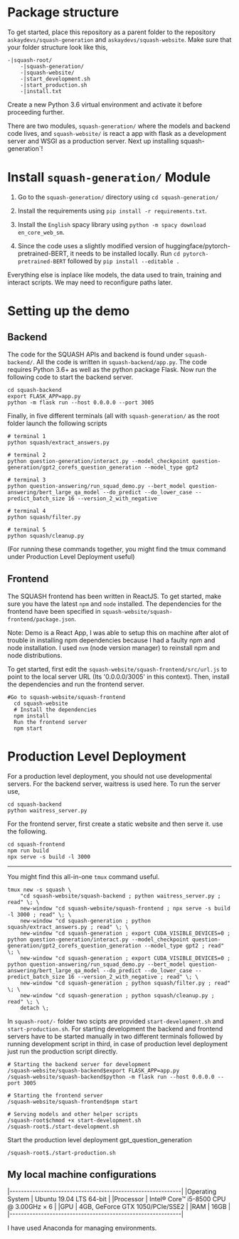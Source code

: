 # Package structure
To get started, place this repository as a parent folder to the repository
`askaydevs/squash-generation` and `askaydevs/squash-website`. Make sure that your
folder structure look like this,

```
-|squash-root/
    -|squash-generation/
    -|squash-website/
    -|start_development.sh
    -|start_production.sh
    -|install.txt
```

Create a new Python 3.6 virtual environment and activate it before proceeding further.

There are two modules, `squash-generation/` where the models and backend
code lives, and `squash-website/` is react a app with flask as a development
server and WSGI as a production server. Next up installing squash-generation`!

# Install `squash-generation/` Module

1. Go to the `squash-generation/` directory using `cd squash-generation/`

2. Install the requirements using `pip install -r requirements.txt`.

3. Install the `English` spacy library using `python -m spacy download en_core_web_sm`.

4. Since the code uses a slightly modified version of
   huggingface/pytorch-pretrained-BERT, it needs to be installed locally. Run
   `cd pytorch-pretrained-BERT` followed by `pip install --editable .`

Everything else is inplace like models, the data used to train, training and
interact scripts. We may need to reconfigure paths later.

# Setting up the demo

## Backend
The code for the SQUASH APIs and backend is found under `squash-backend/`. All the
code is written in `squash-backend/app.py`. The code requires Python 3.6+ as well
as the python package Flask. Now run the following code to start the backend server.

```
cd squash-backend
export FLASK_APP=app.py
python -m flask run --host 0.0.0.0 --port 3005
```

Finally, in five different terminals (all with `squash-generation/` as the root folder launch the following scripts

```
# terminal 1
python squash/extract_answers.py

# terminal 2
python question-generation/interact.py --model_checkpoint question-generation/gpt2_corefs_question_generation --model_type gpt2

# terminal 3
python question-answering/run_squad_demo.py --bert_model question-answering/bert_large_qa_model --do_predict --do_lower_case --predict_batch_size 16 --version_2_with_negative

# terminal 4
python squash/filter.py

# terminal 5
python squash/cleanup.py
```

(For running these commands together, you might find the tmux command under Production Level Deployment useful)

## Frontend
The SQUASH frontend has been written in ReactJS. To get started, make sure you have
the latest `npm` and `node` installed. The dependencies for the frontend have been
specified in `squash-website/squash-frontend/package.json`.

Note: Demo is a React App, I was able to setup this on machine after alot of
trouble in installing npm dependencies because I had a faulty npm and node installation.
I used `nvm` (node version manager) to reinstall npm and node distributions.

To get started, first edit the `squash-website/squash-frontend/src/url.js` to point to the local server URL
(Its '0.0.0.0/3005' in this context). Then, install the dependencies and run the frontend server.
```
#Go to squash-website/squash-frontend
  cd squash-website
  # Install the dependencies
  npm install
  Run the frontend server
  npm start
```

# Production Level Deployment
For a production level deployment, you should not use developmental servers.
For the backend server, waitress is used here. To run the server use,
```
cd squash-backend
python waitress_server.py
```

For the frontend server, first create a static website and then serve it. use the following.
```
cd squash-frontend
npm run build
npx serve -s build -l 3000
```
---------------------------------------------------------------------------------------------
You might find this all-in-one `tmux` command useful.
```
tmux new -s squash \
    "cd squash-website/squash-backend ; python waitress_server.py ; read" \; \
    new-window "cd squash-website/squash-frontend ; npx serve -s build -l 3000 ; read" \; \
    new-window "cd squash-generation ; python squash/extract_answers.py ; read" \; \
    new-window "cd squash-generation ; export CUDA_VISIBLE_DEVICES=0 ; python question-generation/interact.py --model_checkpoint question-generation/gpt2_corefs_question_generation --model_type gpt2 ; read" \; \
    new-window "cd squash-generation ; export CUDA_VISIBLE_DEVICES=0 ; python question-answering/run_squad_demo.py --bert_model question-answering/bert_large_qa_model --do_predict --do_lower_case --predict_batch_size 16 --version_2_with_negative ; read" \; \
    new-window "cd squash-generation ; python squash/filter.py ; read" \; \
    new-window "cd squash-generation ; python squash/cleanup.py ; read" \; \
    detach \;
```

In `squash-root/-` folder two scipts are provided `start-development.sh` and `start-production.sh`.
For starting development the backend and frontend servers have to be started manually in two different terminals followed by
running development script in third, in case of production level deployment just run the
production script directly.

```
# Starting the backend server for development
/squash-website/squash-backend$export FLASK_APP=app.py
/squash-website/squash-backend$python -m flask run --host 0.0.0.0 --port 3005

# Starting the frontend server
/squash-website/squash-frontend$npm start

# Serving models and other helper scripts
/squash-root$chmod +x start-development.sh
/squash-root$./start-development.sh
```

Start the production level deployment gpt_question_generation

`/squash-root$./start-production.sh`


## My local machine configurations

|------------------------------------------------------------|
|Operating System |  Ubuntu 19.04 LTS 64-bit                 |
|Processor        |  Intel® Core™ i5-8500 CPU @ 3.00GHz × 6  |
|GPU              |  4GB, GeForce GTX 1050/PCIe/SSE2         |
|RAM              |  16GB                                    |
|------------------------------------------------------------|

I have used Anaconda for managing environments.
